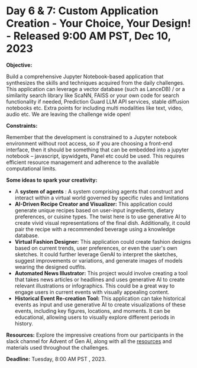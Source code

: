 # Day 6 & 7: Custom Application Creation - Your Choice, Your Design! - Released 9:00 AM PST, Dec 10, 2023

**Objective:**

Build a comprehensive Jupyter Notebook-based application that synthesizes the skills and techniques acquired from the daily challenges. This application can leverage a vector database (such as  LanceDB) / or a similarity search library like ScaNN, FAISS or your own code for search functionality if needed, Prediction Guard LLM API services, stable diffusion notebooks etc. Extra points for including multi modalities like text, video, audio etc. We are leaving the challenge wide open!


**Constraints:**

Remember that the development is constrained to a Jupyter notebook environment without root access, so if you are choosing a front-end interface, then it should be something that can be embedded into a jupyter notebook – javascript, ipywidgets, Panel etc could be used. This requires efficient resource management and adherence to the available computational limits.


**Some ideas to spark your creativity:**

- A **system of agents** : A system comprising agents that construct and interact within a virtual world governed by specific rules and limitations 
- **AI-Driven Recipe Creator and Visualizer:** This application could generate unique recipes based on user-input ingredients, dietary preferences, or cuisine types. The twist here is to use generative AI to create vivid visual representations of the final dish. Additionally, it could pair the recipe with a recommended beverage using a knowledge database.
- **Virtual Fashion Designer:** This application could create fashion designs based on current trends, user preferences, or even the user's own sketches. It could further leverage GenAI to interpret the sketches, suggest improvements or variations, and generate images of models wearing the designed outfits.
- **Automated News Illustrator:** This project would involve creating a tool that takes news articles or headlines and uses generative AI to create relevant illustrations or infographics. This could be a great way to engage users in current events with visually appealing content.
- **Historical Event Re-creation Tool:** This application can take historical events as input and use generative AI to create visualizations of these events, including key figures, locations, and moments. It can be educational, allowing users to visually explore different periods in history.

**Resources:** Explore the impressive creations from our participants in the slack channel for Advent of Gen AI, along with all the [resources](https://github.com/adventofgenai/resources) and materials used throughout the challenges.

**Deadline:** Tuesday, 8:00 AM PST , 2023.

